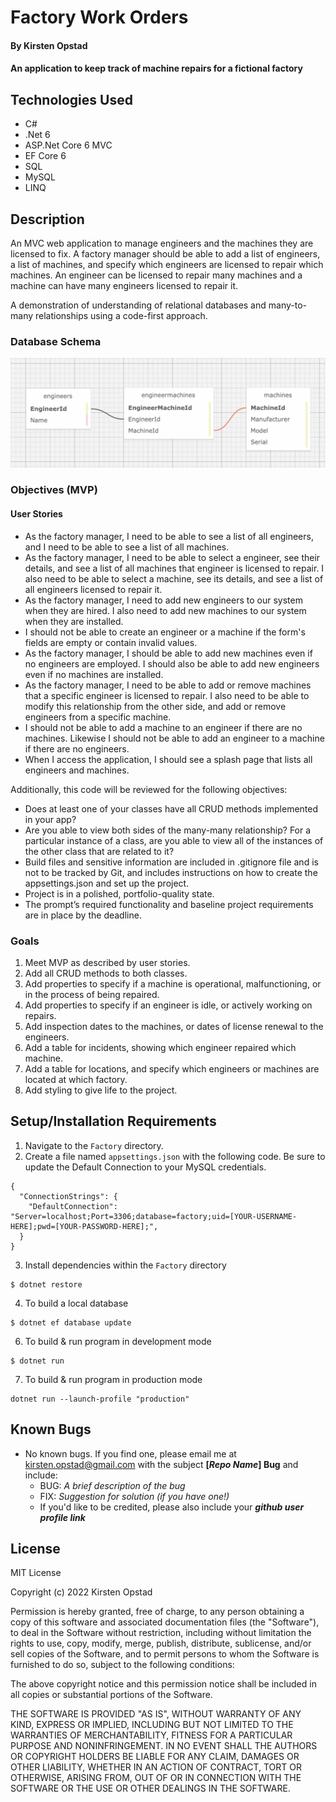 # Factory Work Orders

#### By Kirsten Opstad

#### An application to keep track of machine repairs for a fictional factory

## Technologies Used

* C#
* .Net 6
* ASP.Net Core 6 MVC
* EF Core 6
* SQL
* MySQL
* LINQ

## Description

An MVC web application to manage  engineers and the machines they are licensed to fix. A factory manager should be able to add a list of engineers, a list of machines, and specify which engineers are licensed to repair which machines. An engineer can be licensed to repair many machines and a machine can have many engineers licensed to repair it.

A demonstration of understanding of relational databases and many-to-many relationships using a code-first approach.

### Database Schema
![Screenshot of database schema](Factory/wwwroot/images/schema0.png)

### Objectives (MVP)

#### User Stories
* As the factory manager, I need to be able to see a list of all engineers, and I need to be able to see a list of all machines.
* As the factory manager, I need to be able to select a engineer, see their details, and see a list of all machines that engineer is licensed to repair. I also need to be able to select a machine, see its details, and see a list of all engineers licensed to repair it.
* As the factory manager, I need to add new engineers to our system when they are hired. I also need to add new machines to our system when they are installed.
* I should not be able to create an engineer or a machine if the form's fields are empty or contain invalid values.
* As the factory manager, I should be able to add new machines even if no engineers are employed. I should also be able to add new engineers even if no machines are installed.
* As the factory manager, I need to be able to add or remove machines that a specific engineer is licensed to repair. I also need to be able to modify this relationship from the other side, and add or remove engineers from a specific machine.
* I should not be able to add a machine to an engineer if there are no machines. Likewise I should not be able to add an engineer to a machine if there are no engineers.
* When I access the application, I should see a splash page that lists all engineers and machines.

Additionally, this code will be reviewed for the following objectives:

- Does at least one of your classes have all CRUD methods implemented in your app?
- Are you able to view both sides of the many-many relationship? For a particular instance of a class, are you able to view all of the instances of the other class that are related to it?
- Build files and sensitive information are included in .gitignore file and is not to be tracked by Git, and includes instructions on how to create the appsettings.json and set up the project.
- Project is in a polished, portfolio-quality state.
- The prompt’s required functionality and baseline project requirements are in place by the deadline.

<!-- ![Screenshot of Databases](imagelink) -->

<!-- [Link to operational site](http://www.kirstenopstad.github.com/<REPOSITORY NAME>) -->

### Goals
1. Meet MVP as described by user stories.
2. Add all CRUD methods to both classes.
3. Add properties to specify if a machine is operational, malfunctioning, or in the process of being repaired.
4. Add properties to specify if an engineer is idle, or actively working on repairs.
5. Add inspection dates to the machines, or dates of license renewal to the engineers.
6. Add a table for incidents, showing which engineer repaired which machine.
7. Add a table for locations, and specify which engineers or machines are located at which factory.
8. Add styling to give life to the project.

## Setup/Installation Requirements

1. Navigate to the `Factory` directory.
2. Create a file named `appsettings.json` with the following code. Be sure to update the Default Connection to your MySQL credentials.
```
{
  "ConnectionStrings": {
    "DefaultConnection": "Server=localhost;Port=3306;database=factory;uid=[YOUR-USERNAME-HERE];pwd=[YOUR-PASSWORD-HERE];",
  }
}
```
3. Install dependencies within the `Factory` directory
```
$ dotnet restore
```
4. To build a local database
```
$ dotnet ef database update
```
6. To build & run program in development mode 
 ```
 $ dotnet run
 ```
7. To build & run program in production mode 
 ```
 dotnet run --launch-profile "production"
 ```

## Known Bugs

* No known bugs. If you find one, please email me at kirsten.opstad@gmail.com with the subject **[_Repo Name_] Bug** and include:
  * BUG: _A brief description of the bug_
  * FIX: _Suggestion for solution (if you have one!)_
  * If you'd like to be credited, please also include your **_github user profile link_**

## License

MIT License

Copyright (c) 2022 Kirsten Opstad 

Permission is hereby granted, free of charge, to any person obtaining a copy of this software and associated documentation files (the "Software"), to deal in the Software without restriction, including without limitation the rights to use, copy, modify, merge, publish, distribute, sublicense, and/or sell copies of the Software, and to permit persons to whom the Software is furnished to do so, subject to the following conditions:

The above copyright notice and this permission notice shall be included in all copies or substantial portions of the Software.

THE SOFTWARE IS PROVIDED "AS IS", WITHOUT WARRANTY OF ANY KIND, EXPRESS OR IMPLIED, INCLUDING BUT NOT LIMITED TO THE WARRANTIES OF MERCHANTABILITY, FITNESS FOR A PARTICULAR PURPOSE AND NONINFRINGEMENT. IN NO EVENT SHALL THE AUTHORS OR COPYRIGHT HOLDERS BE LIABLE FOR ANY CLAIM, DAMAGES OR OTHER LIABILITY, WHETHER IN AN ACTION OF CONTRACT, TORT OR OTHERWISE, ARISING FROM, OUT OF OR IN CONNECTION WITH THE SOFTWARE OR THE USE OR OTHER DEALINGS IN THE SOFTWARE.
